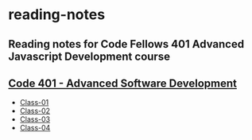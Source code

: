# reading-notes
Reading notes for Code Fellows 401 Advanced Javascript Development course
--------------------------------------------------------------------------
## [Code 401 - Advanced Software Development](401d43)
  - [Class-01](./401d43/class-01/README.md)
  - [Class-02](./401d43/class-02/README.md)
  - [Class-03](./401d43/class-03/README.md)
  - [Class-04](./401d43/class-04/README.md)